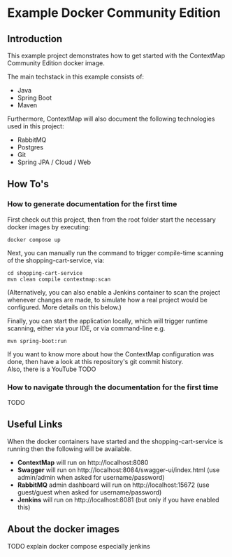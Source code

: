 # Example Docker Community Edition

## Introduction

This example project demonstrates how to get started with the ContextMap Community Edition docker image.  

The main techstack in this example consists of:
- Java
- Spring Boot
- Maven

Furthermore, ContextMap will also document the following technologies used in this project:
- RabbitMQ
- Postgres
- Git
- Spring JPA / Cloud / Web

## How To's

### How to generate documentation for the first time

First check out this project, then from the root folder start the necessary docker images by executing: 
```shell
docker compose up
```

Next, you can manually run the command to trigger compile-time scanning of the shopping-cart-service, via:
```shell
cd shopping-cart-service
mvn clean compile contextmap:scan
```
(Alternatively, you can also enable a Jenkins container to scan the project whenever changes are made, 
to simulate how a real project would be configured. More details on this below.)

Finally, you can start the application locally, which will trigger runtime scanning, 
either via your IDE, or via command-line e.g.
```shell
mvn spring-boot:run
```

If you want to know more about how the ContextMap configuration was done, 
then have a look at this repository's git commit history.  
Also, there is a YouTube TODO

### How to navigate through the documentation for the first time

TODO

## Useful Links

When the docker containers have started and the shopping-cart-service is running then the following will be available.

- **ContextMap** will run on http://localhost:8080
- **Swagger** will run on http://localhost:8084/swagger-ui/index.html (use admin/admin when asked for username/password)
- **RabbitMQ** admin dashboard will run on http://localhost:15672 (use guest/guest when asked for username/password)
- **Jenkins** will run on http://localhost:8081 (but only if you have enabled this)

## About the docker images

TODO explain docker compose especially jenkins
